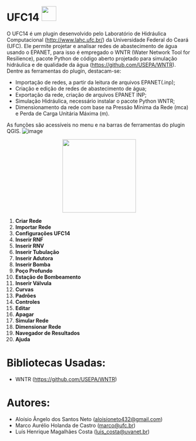 # UFC14 <img src="https://github.com/user-attachments/assets/456370e0-298f-4fad-9258-9c904636c6ed" width = "40px" />
</div>

O UFC14 é um plugin desenvolvido pelo Laboratório de Hidráulica Computacional (http://www.lahc.ufc.br/) da Universidade Federal do Ceará (UFC). Ele permite projetar e analisar redes de abastecimento de água usando o EPANET, para isso é empregado o WNTR (Water Network Tool for Resilience), pacote Python de código aberto projetado para simulação hidráulica e de qualidade da água (https://github.com/USEPA/WNTR). Dentre as ferramentas do plugin, destacam-se:
 - Importação de redes, a partir da leitura de arquivos EPANET(.inp); 
 - Criação e edição de redes de abastecimento de água; 
 - Exportação da rede, criação de arquivos EPANET INP; 
 - Simulação Hidráulica, necessário instalar o pacote Python WNTR; 
 - Dimensionamento da rede com base na Pressão Mínima da Rede (mca) e Perda de Carga Unitária Máxima (m).

As funções são acessíveis no menu e na barras de ferramentas do plugin QGIS.
![image](https://github.com/user-attachments/assets/e6795844-6972-4fcd-bded-46dd2bfc898c)

<div align="center">
<img src="[https://github.com/user-attachments/assets/456370e0-298f-4fad-9258-9c904636c6ed](https://github.com/user-attachments/assets/e6795844-6972-4fcd-bded-46dd2bfc898c)" width = "200px" />
</div>

 1. **Criar Rede**
 2. **Importar Rede**
 3. **Configurações UFC14**
 4. **Inserir RNF**
 5. **Inserir RNV**
 6. **Inserir Tubulação**
 7. **Inserir Adutora**
 8. **Inserir Bomba**
 9. **Poço Profundo**
 10. **Estação de Bombeamento**
 11. **Inserir Válvula**
 12. **Curvas**
 13. **Padrões**
 14. **Controles**
 15. **Editar**
 16. **Apagar**
 17. **Simular Rede**
 18. **Dimensionar Rede**
 19. **Navegador de Resultados**
 20. **Ajuda**
 
 # Bibliotecas Usadas:
 - WNTR (https://github.com/USEPA/WNTR)

# Autores:
 - Aloísio Ângelo dos Santos Neto (aloisioneto432@gmail.com)
 - Marco Aurélio Holanda de Castro (marco@ufc.br)
 - Luís Henrique Magalhães Costa (luis_costa@uvanet.br)
